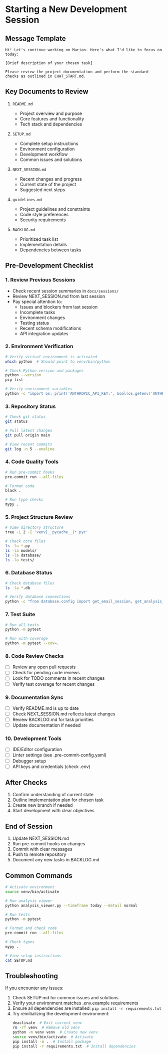 # Starting a New Development Session

## Message Template
```
Hi! Let's continue working on Marian. Here's what I'd like to focus on today:

[Brief description of your chosen task]

Please review the project documentation and perform the standard checks as outlined in CHAT_START.md.
```

## Key Documents to Review
1. `README.md`
   - Project overview and purpose
   - Core features and functionality
   - Tech stack and dependencies

2. `SETUP.md`
   - Complete setup instructions
   - Environment configuration
   - Development workflow
   - Common issues and solutions

3. `NEXT_SESSION.md`
   - Recent changes and progress
   - Current state of the project
   - Suggested next steps

4. `guidelines.md`
   - Project guidelines and constraints
   - Code style preferences
   - Security requirements

5. `BACKLOG.md`
   - Prioritized task list
   - Implementation details
   - Dependencies between tasks

## Pre-Development Checklist

### 1. Review Previous Sessions
- Check recent session summaries in `docs/sessions/`
- Review NEXT_SESSION.md from last session
- Pay special attention to:
  - Issues and blockers from last session
  - Incomplete tasks
  - Environment changes
  - Testing status
  - Recent schema modifications
  - API integration updates

### 2. Environment Verification
```bash
# Verify virtual environment is activated
which python  # Should point to venv/bin/python

# Check Python version and packages
python --version
pip list

# Verify environment variables
python -c "import os; print('ANTHROPIC_API_KEY:', bool(os.getenv('ANTHROPIC_API_KEY')))"
```

### 3. Repository Status
```bash
# Check git status
git status

# Pull latest changes
git pull origin main

# View recent commits
git log -n 5 --oneline
```

### 4. Code Quality Tools
```bash
# Run pre-commit hooks
pre-commit run --all-files

# Format code
black .

# Run type checks
mypy .
```

### 5. Project Structure Review
```bash
# View directory structure
tree -L 2 -I 'venv|__pycache__|*.pyc'

# Check core files
ls -la *.py
ls -la models/
ls -la database/
ls -la tests/
```

### 6. Database Status
```bash
# Check database files
ls -la *.db

# Verify database connections
python -c "from database.config import get_email_session, get_analysis_session; print('Database connections OK')"
```

### 7. Test Suite
```bash
# Run all tests
python -m pytest

# Run with coverage
python -m pytest --cov=.
```

### 8. Code Review Checks
- [ ] Review any open pull requests
- [ ] Check for pending code reviews
- [ ] Look for TODO comments in recent changes
- [ ] Verify test coverage for recent changes

### 9. Documentation Sync
- [ ] Verify README.md is up to date
- [ ] Check NEXT_SESSION.md reflects latest changes
- [ ] Review BACKLOG.md for task priorities
- [ ] Update documentation if needed

### 10. Development Tools
- [ ] IDE/Editor configuration
- [ ] Linter settings (see .pre-commit-config.yaml)
- [ ] Debugger setup
- [ ] API keys and credentials (check .env)

## After Checks
1. Confirm understanding of current state
2. Outline implementation plan for chosen task
3. Create new branch if needed
4. Start development with clear objectives

## End of Session
1. Update NEXT_SESSION.md
2. Run pre-commit hooks on changes
3. Commit with clear messages
4. Push to remote repository
5. Document any new tasks in BACKLOG.md

## Common Commands
```bash
# Activate environment
source venv/bin/activate

# Run analysis viewer
python analysis_viewer.py --timeframe today --detail normal

# Run tests
python -m pytest

# Format and check code
pre-commit run --all-files

# Check types
mypy .

# View setup instructions
cat SETUP.md
```

## Troubleshooting
If you encounter any issues:
1. Check SETUP.md for common issues and solutions
2. Verify your environment matches .env.example requirements
3. Ensure all dependencies are installed: `pip install -r requirements.txt`
4. Try reinitializing the development environment:
   ```bash
   deactivate  # Exit current venv
   rm -rf venv  # Remove old venv
   python -m venv venv  # Create new venv
   source venv/bin/activate  # Activate
   pip install -e .  # Install package
   pip install -r requirements.txt  # Install dependencies
   ```
